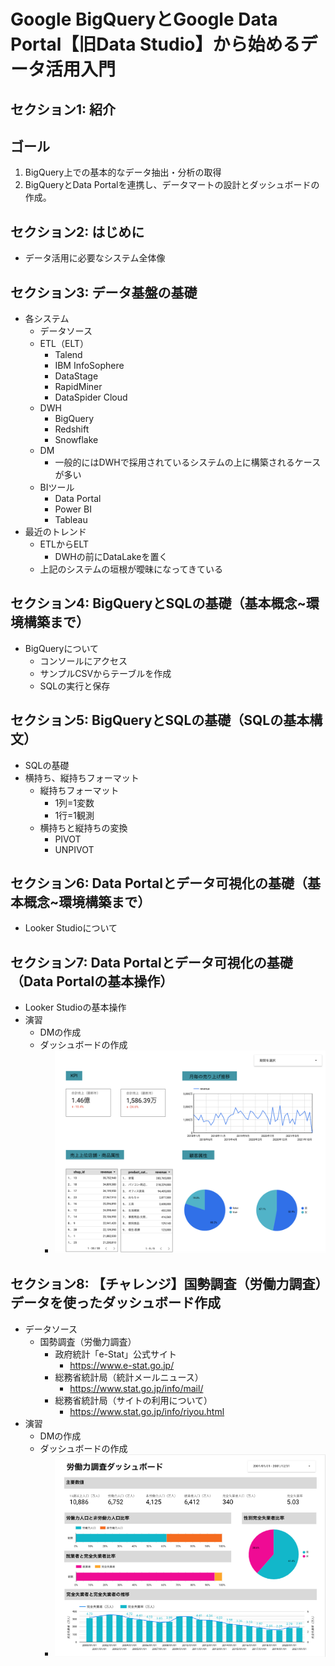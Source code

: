 # Google BigQueryとGoogle Data Portal【旧Data Studio】から始めるデータ活用入門

## セクション1: 紹介
## ゴール
1. BigQuery上での基本的なデータ抽出・分析の取得
2. BigQueryとData Portalを連携し、データマートの設計とダッシュボードの作成。

## セクション2: はじめに
* データ活用に必要なシステム全体像

## セクション3: データ基盤の基礎
* 各システム
    * データソース
    * ETL（ELT）
        * Talend
        * IBM InfoSophere
        * DataStage
        * RapidMiner
        * DataSpider Cloud
    * DWH
        * BigQuery
        * Redshift
        * Snowflake
    * DM
        * 一般的にはDWHで採用されているシステムの上に構築されるケースが多い
    * BIツール
        * Data Portal
        * Power BI
        * Tableau
* 最近のトレンド
    * ETLからELT
        * DWHの前にDataLakeを置く
    * 上記のシステムの垣根が曖昧になってきている

## セクション4: BigQueryとSQLの基礎（基本概念~環境構築まで）
* BigQueryについて
    * コンソールにアクセス
    * サンプルCSVからテーブルを作成
    * SQLの実行と保存

## セクション5: BigQueryとSQLの基礎（SQLの基本構文）
* SQLの基礎
* 横持ち、縦持ちフォーマット
    * 縦持ちフォーマット
        * 1列=1変数
        * 1行=1観測
    * 横持ちと縦持ちの変換
        * PIVOT
        * UNPIVOT

## セクション6: Data Portalとデータ可視化の基礎（基本概念~環境構築まで）
* Looker Studioについて

## セクション7: Data Portalとデータ可視化の基礎（Data Portalの基本操作）
* Looker Studioの基本操作
* 演習
    * DMの作成
    * ダッシュボードの作成
        * <img src="../Img/rpt_sales_dashboard.png" width="450">

## セクション8: 【チャレンジ】国勢調査（労働力調査）データを使ったダッシュボード作成
* データソース
    * 国勢調査（労働力調査）
        * 政府統計「e-Stat」公式サイト
            * https://www.e-stat.go.jp/
        * 総務省統計局（統計メールニュース）
            * https://www.stat.go.jp/info/mail/
        * 総務省統計局（サイトの利用について）
            * https://www.stat.go.jp/info/riyou.html
* 演習
    * DMの作成
    * ダッシュボードの作成
        * <img src="../Img/rpt_labor_dashboard.png" width="450">